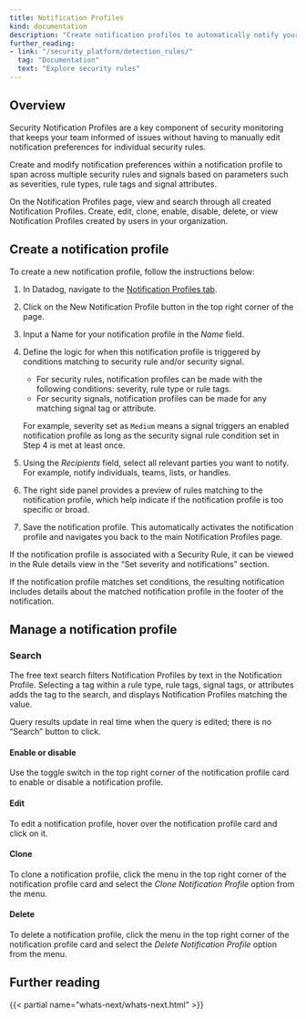 ```yaml
---
title: Notification Profiles
kind: documentation
description: "Create notification profiles to automatically notify your team and integrations when security rules trigger."
further_reading:
- link: "/security_platform/detection_rules/"
  tag: "Documentation"
  text: "Explore security rules"
---
```


## Overview

Security Notification Profiles are a key component of security monitoring that keeps your team informed of issues without having to manually edit notification preferences for individual security rules.

Create and modify notification preferences within a notification profile to span across multiple security rules and signals based on parameters such as severities, rule types, rule tags and signal attributes.

On the Notification Profiles page, view and search through all created Notification Profiles. Create, edit, clone, enable, disable, delete, or view Notification Profiles created by users in your organization.

## Create a notification profile

To create a new notification profile, follow the instructions below:

1. In Datadog, navigate to the [Notification Profiles tab][1].
2. Click on the New Notification Profile button in the top right corner of the page.
3. Input a Name for your notification profile in the *Name* field.
4. Define the logic for when this notification profile is triggered by conditions matching to security rule and/or security signal.
    - For security rules, notification profiles can be made with the following conditions: severity, rule type or rule tags.
    - For security signals, notification profiles can be made for any matching signal tag or attribute.

    For example, severity set as `Medium` means a signal triggers an enabled notification profile as long as the security signal rule condition set in Step 4 is met at least once.

5. Using the *Recipients* field, select all relevant parties you want to notify. For example, notify individuals, teams, lists, or handles.
6. The right side panel provides a preview of rules matching to the notification profile, which help indicate if the notification profile is too specific or broad.
7. Save the notification profile. This automatically activates the notification profile and navigates you back to the main Notification Profiles page.

If the notification profile is associated with a Security Rule, it can be viewed in the Rule details view in the “Set severity and notifications” section.

If the notification profile matches set conditions, the resulting notification includes details about the matched notification profile in the footer of the notification.

## Manage a notification profile

### Search

The free text search filters Notification Profiles by text in the Notification Profile. Selecting a tag within a rule type, rule tags, signal tags, or attributes adds the tag to the search, and displays Notification Profiles matching the value.

Query results update in real time when the query is edited; there is no “Search” button to click.

#### Enable or disable

Use the toggle switch in the top right corner of the notification profile card to enable or disable a notification profile.

#### Edit

To edit a notification profile, hover over the notification profile card and click on it.

#### Clone

To clone a notification profile, click the menu in the top right corner of the notification profile card and select the *Clone Notification Profile* option from the menu.

#### Delete

To delete a notification profile, click the menu in the top right corner of the notification profile card and select the *Delete Notification Profile* option from the menu.

## Further reading

{{< partial name="whats-next/whats-next.html" >}}

[1]: https://app.datadoghq.com/security/configuration/notification-profiles
